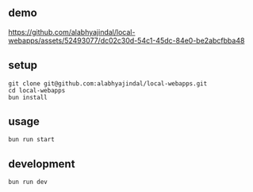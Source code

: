 ## demo

https://github.com/alabhyajindal/local-webapps/assets/52493077/dc02c30d-54c1-45dc-84e0-be2abcfbba48

## setup

```
git clone git@github.com:alabhyajindal/local-webapps.git
cd local-webapps 
bun install
```

## usage

```
bun run start
```

## development

```
bun run dev
```

